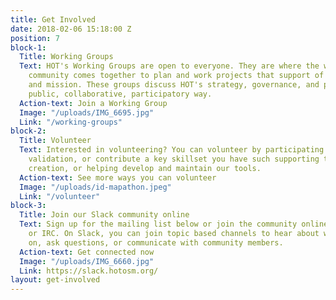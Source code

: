 ```yaml
---
title: Get Involved
date: 2018-02-06 15:18:00 Z
position: 7
block-1:
  Title: Working Groups
  Text: HOT's Working Groups are open to everyone. They are where the wider HOT/OSM
    community comes together to plan and work projects that support of HOT's community
    and mission. These groups discuss HOT's strategy, governance, and plans, in a
    public, collaborative, participatory way.
  Action-text: Join a Working Group
  Image: "/uploads/IMG_6695.jpg"
  Link: "/working-groups"
block-2:
  Title: Volunteer
  Text: Interested in volunteering? You can volunteer by participating in mapping,
    validation, or contribute a key skillset you have such supporting training material
    creation, or helping develop and maintain our tools.
  Action-text: See more ways you can volunteer
  Image: "/uploads/id-mapathon.jpeg"
  Link: "/volunteer"
block-3:
  Title: Join our Slack community online
  Text: Sign up for the mailing list below or join the community online via Slack
    or IRC. On Slack, you can join topic based channels to hear about what is going
    on, ask questions, or communicate with community members.
  Action-text: Get connected now
  Image: "/uploads/IMG_6660.jpg"
  Link: https://slack.hotosm.org/
layout: get-involved
---
```


